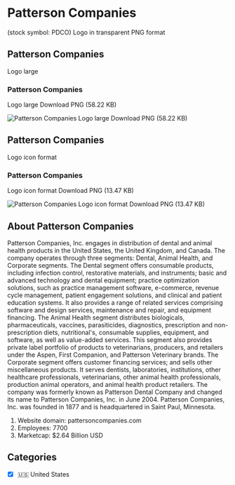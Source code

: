 # Patterson Companies
 (stock symbol: PDCO) Logo in transparent PNG format

## Patterson Companies
 Logo large

### Patterson Companies
 Logo large Download PNG (58.22 KB)

![Patterson Companies
 Logo large Download PNG (58.22 KB)](/img/orig/PDCO_BIG-3bdd00dc.png)

## Patterson Companies
 Logo icon format

### Patterson Companies
 Logo icon format Download PNG (13.47 KB)

![Patterson Companies
 Logo icon format Download PNG (13.47 KB)](/img/orig/PDCO-79d0c4ad.png)

## About Patterson Companies


Patterson Companies, Inc. engages in distribution of dental and animal health products in the United States, the United Kingdom, and Canada. The company operates through three segments: Dental, Animal Health, and Corporate segments. The Dental segment offers consumable products, including infection control, restorative materials, and instruments; basic and advanced technology and dental equipment; practice optimization solutions, such as practice management software, e-commerce, revenue cycle management, patient engagement solutions, and clinical and patient education systems. It also provides a range of related services comprising software and design services, maintenance and repair, and equipment financing. The Animal Health segment distributes biologicals, pharmaceuticals, vaccines, parasiticides, diagnostics, prescription and non-prescription diets, nutritional's, consumable supplies, equipment, and software, as well as value-added services. This segment also provides private label portfolio of products to veterinarians, producers, and retailers under the Aspen, First Companion, and Patterson Veterinary brands. The Corporate segment offers customer financing services; and sells other miscellaneous products. It serves dentists, laboratories, institutions, other healthcare professionals, veterinarians, other animal health professionals, production animal operators, and animal health product retailers. The company was formerly known as Patterson Dental Company and changed its name to Patterson Companies, Inc. in June 2004. Patterson Companies, Inc. was founded in 1877 and is headquartered in Saint Paul, Minnesota.

1. Website domain: pattersoncompanies.com
2. Employees: 7700
3. Marketcap: $2.64 Billion USD


## Categories
- [x] 🇺🇸 United States
